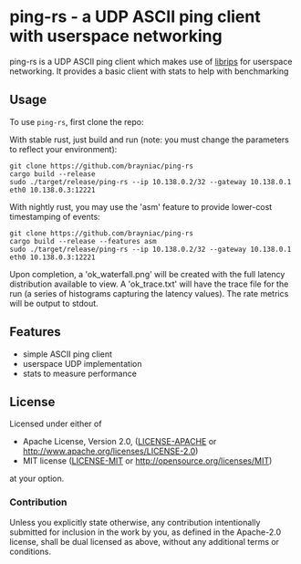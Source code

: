 # ping-rs - a UDP ASCII ping client with userspace networking

ping-rs is a UDP ASCII ping client which makes use of [librips](httos://github.com/faern/librips) for userspace networking. It provides a basic client with stats to help with benchmarking

## Usage

To use `ping-rs`, first clone the repo:

With stable rust, just build and run (note: you must change the parameters to reflect your environment):
```shell
git clone https://github.com/brayniac/ping-rs
cargo build --release
sudo ./target/release/ping-rs --ip 10.138.0.2/32 --gateway 10.138.0.1 eth0 10.138.0.3:12221
```

With nightly rust, you may use the 'asm' feature to provide lower-cost timestamping of events:
```shell
git clone https://github.com/brayniac/ping-rs
cargo build --release --features asm
sudo ./target/release/ping-rs --ip 10.138.0.2/32 --gateway 10.138.0.1 eth0 10.138.0.3:12221
```

Upon completion, a 'ok_waterfall.png' will be created with the full latency distribution available to view. A 'ok_trace.txt' will have the trace file for the run (a series of histograms capturing the latency values). The rate metrics will be output to stdout.

## Features

* simple ASCII ping client
* userspace UDP implementation
* stats to measure performance

## License

Licensed under either of

 * Apache License, Version 2.0, ([LICENSE-APACHE](LICENSE-APACHE) or http://www.apache.org/licenses/LICENSE-2.0)
 * MIT license ([LICENSE-MIT](LICENSE-MIT) or http://opensource.org/licenses/MIT)

at your option.

### Contribution

Unless you explicitly state otherwise, any contribution intentionally
submitted for inclusion in the work by you, as defined in the Apache-2.0
license, shall be dual licensed as above, without any additional terms or
conditions.
